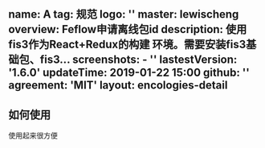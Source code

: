 name: A
tag: 规范
logo: ''
master: lewischeng
overview: Feflow申请离线包id
description: 使用fis3作为React+Redux的构建 环境。需要安装fis3基础包、fis3...
screenshots:
    - ''
lastestVersion: '1.6.0'
updateTime: 2019-01-22 15:00
github: ''
agreement: 'MIT'
layout: encologies-detail
---

## 如何使用

使用起来很方便
